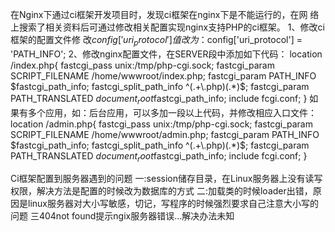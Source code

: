 在Nginx下通过ci框架开发项目时，发现ci框架在nginx下是不能运行的，在网 络上搜索了相关资料后可通过修改相关配置实现nginx支持PHP的ci框架。
1、修改ci框架的配置文件修 改$config['uri_protocol']值改为：$config['uri_protocol'] = 'PATH_INFO';
2、修改nginx配置文件，在SERVER段中添加如下代码：
location /index.php{
fastcgi_pass unix:/tmp/php-cgi.sock; fastcgi_param SCRIPT_FILENAME /home/wwwroot/index.php; fastcgi_param PATH_INFO $fastcgi_path_info; fastcgi_split_path_info ^(.+\.php)(.*)$;
fastcgi_param PATH_TRANSLATED $document_root$fastcgi_path_info; include fcgi.conf;
}
如果有多个应用，如：后台应用，可以多加一段以上代码，并修改相应入口文件：location /admin.php{
fastcgi_pass unix:/tmp/php-cgi.sock; fastcgi_param SCRIPT_FILENAME /home/wwwroot/admin.php;
fastcgi_param PATH_INFO $fastcgi_path_info; fastcgi_split_path_info ^(.+\.php)(.*)$;
fastcgi_param PATH_TRANSLATED $document_root$fastcgi_path_info; include fcgi.conf;
}


Ci框架配置到服务器遇到的问题
一:session储存目录，在Linux服务器上没有读写权限，解决方法是配置的时候改为数据库的方式
二:加载类的时候loader出错，原因是linux服务器对大小写敏感，切记，写程序的时候强烈要求自己注意大小写的问题
三404not found提示ngix服务器错误…解决办法未知